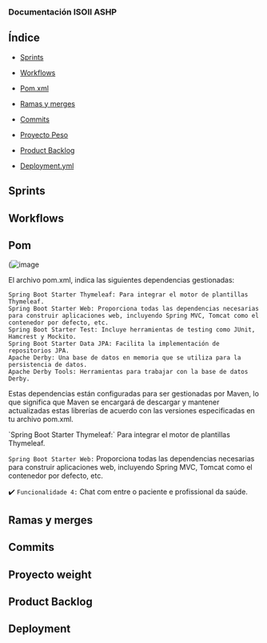 ### Documentación ISOII ASHP

## Índice

- [Sprints](#sprints)

- [Workflows](#workflows)

- [Pom.xml](#pom)

- [Ramas y merges](#ramas-y-merges)

- [Commits](#commits)

- [Proyecto Peso](#proyecto-weight)

- [Product Backlog](#product-backlog)

- [Deployment.yml](#deployment)

## Sprints
  <p align="justify">
 
</p>


## Workflows



## Pom

(![image](https://github.com/ISOII-ASHP/biblioteca/assets/91836109/47db923d-0964-45d7-b9f5-cac88308440a)

<p align="justify">
  El archivo pom.xml, indica las siguientes dependencias gestionadas:

    Spring Boot Starter Thymeleaf: Para integrar el motor de plantillas Thymeleaf.
    Spring Boot Starter Web: Proporciona todas las dependencias necesarias para construir aplicaciones web, incluyendo Spring MVC, Tomcat como el contenedor por defecto, etc.
    Spring Boot Starter Test: Incluye herramientas de testing como JUnit, Hamcrest y Mockito.
    Spring Boot Starter Data JPA: Facilita la implementación de repositorios JPA.
    Apache Derby: Una base de datos en memoria que se utiliza para la persistencia de datos.
    Apache Derby Tools: Herramientas para trabajar con la base de datos Derby.

Estas dependencias están configuradas para ser gestionadas por Maven, lo que significa que Maven se encargará de descargar y mantener actualizadas estas librerías de acuerdo con las versiones especificadas en tu archivo pom.xml.

</p>
`Spring Boot Starter Thymeleaf:` Para integrar el motor de plantillas Thymeleaf.

`Spring Boot Starter Web:` Proporciona todas las dependencias necesarias para construir aplicaciones web, incluyendo Spring MVC, Tomcat como el contenedor por defecto, etc.

:heavy_check_mark: `Funcionalidade 4:` Chat com entre o paciente e profissional da saúde.


## Ramas y merges

## Commits

## Proyecto weight

## Product Backlog

## Deployment




